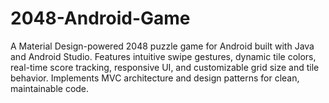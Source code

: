 # 2048-Android-Game
A Material Design-powered 2048 puzzle game for Android built with Java and Android Studio. Features intuitive swipe gestures, dynamic tile colors, real-time score tracking, responsive UI, and customizable grid size and tile behavior. Implements MVC architecture and design patterns for clean, maintainable code.
